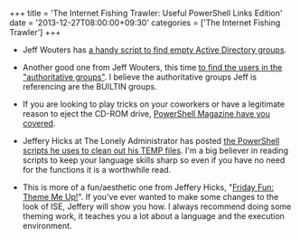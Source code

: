 +++
title = 'The Internet Fishing Trawler: Useful PowerShell Links Edition'
date = '2013-12-27T08:00:00+09:30'
categories = ['The Internet Fishing Trawler']
+++

- Jeff Wouters has [a handy script to find empty Active Directory
  groups](http://jeffwouters.nl/index.php/2013/11/powershell-function-to-find-groups-with-not-users-as-members/).

- Another good one from Jeff Wouters, this time [to find the users in the
  "authoritative groups"](http://jeffwouters.nl/index.php/2013/11/powershell-function-to-list-users-in-authorative-groups-in-active-directory/).
  I believe the authoritative groups Jeff is referencing are the BUILTIN
  groups.

- If you are looking to play tricks on your coworkers or have a legitimate
  reason to eject the CD-ROM drive, [PowerShell Magazine have you
  covered](http://www.powershellmagazine.com/2013/11/12/pstip-ejecting-and-closing-cdrom-drive-the-powershell-way/).

- Jeffery Hicks at The Lonely Administrator has posted [the PowerShell
  scripts he uses to clean out his TEMP
  files](http://jdhitsolutions.com/blog/2013/11/powershell-clean-up-tools/).
  I'm a big believer in reading scripts to keep your language skills sharp
  so even if you have no need for the functions it is a worthwhile read.

- This is more of a fun/aesthetic one from Jeffery Hicks, "[Friday Fun:
  Theme Me Up!](http://jdhitsolutions.com/blog/2013/11/friday-fun-theme-me-up/)".
  If you've ever wanted to make some changes to the look of ISE, Jeffery
  will show you how. I always recommend doing some theming work, it
  teaches you a lot about a language and the execution environment.

